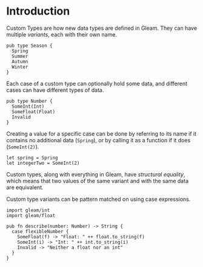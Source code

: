 # Introduction

Custom Types are how new data types are defined in Gleam. They can have multiple _variants_, each with their own name.

```gleam
pub type Season {
  Spring
  Summer
  Autumn
  Winter
}
```

Each case of a custom type can optionally hold some data, and different cases can have different types of data.

```gleam
pub type Number {
  SomeInt(Int)
  SomeFloat(Float)
  Invalid
}
```

Creating a value for a specific case can be done by referring to its name if it contains no additional data (`Spring`), or by calling it as a function if it does (`SomeInt(2)`).

```gleam
let spring = Spring
let integerTwo = SomeInt(2)
```

Custom types, along with everything in Gleam, have _structural equality_, which means that two values of the same variant and with the same data are equivalent.

Custom type variants can be pattern matched on using case expressions.

```gleam
import gleam/int
import gleam/float

pub fn describe(number: Number) -> String {
  case flexibleNumber {
    SomeFloat(f) -> "Float: " ++ float.to_string(f)
    SomeInt(i) -> "Int: " ++ int.to_string(i)
    Invalid -> "Neither a float nor an int"
  }
}
```
